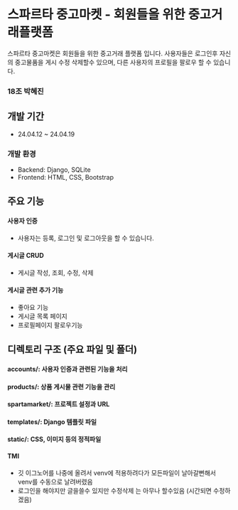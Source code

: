 # 스파르타 중고마켓 - 회원들을 위한 중고거래플랫폼 
스파르타 중고마켓은 회원들을 위한 중고거래 플랫폼 입니다.
사용자들은 로그인후 자신의 중고물품을 게시 수정 삭제할수 있으며, 다른 사용자의 프로필을 팔로우 할 수 있습니다.


### 18조 박혜진


## 개발 기간
* 24.04.12 ~ 24.04.19 


### 개발 환경
* Backend: Django, SQLite
* Frontend: HTML, CSS, Bootstrap


## 주요 기능
#### 사용자 인증
- 사용자는 등록, 로그인 및 로그아웃을 할 수 있습니다.
#### 게시글 CRUD
- 게시글 작성, 조회, 수정, 삭제
#### 게시글 관련 추가 기능
- 좋아요 기능
- 게시글 목록 페이지
- 프로필페이지 팔로우기능

## 디렉토리 구조 (주요 파일 및 폴더)
#### accounts/: 사용자 인증과 관련된 기능을 처리
#### products/: 상품 게시물 관련 기능을 관리
#### spartamarket/: 프로젝트 설정과 URL
#### templates/: Django 템플릿 파일
#### static/: CSS, 이미지 등의 정적파일

#### TMI 
- 깃 이그노어를 나중에 올려서 venv에 적용하려다가 모든파일이 날아갈뻔해서 venv를 수동으로 날려버렸음
- 로그인을 해야지만 글을쓸수 있지만 수정삭제 는 아무나 할수있음 (시간되면 수정하겠음)
